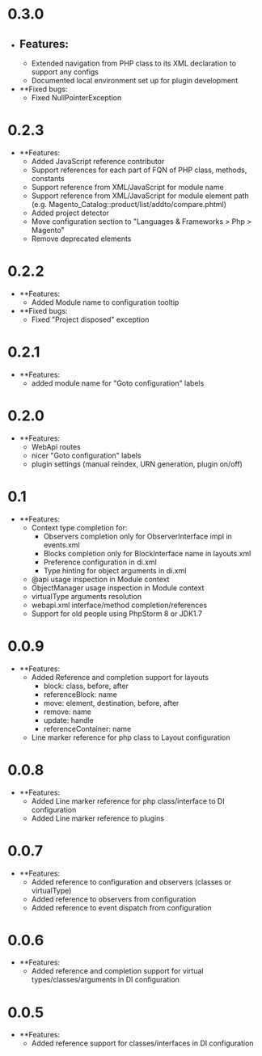 0.3.0
============= 
* ## Features:
    * Extended navigation from PHP class to its XML declaration to support any configs
    * Documented local environment set up for plugin development
* **Fixed bugs:
    * Fixed NullPointerException

0.2.3
=============
* **Features:
    * Added JavaScript reference contributor
    * Support references for each part of FQN of PHP class, methods, constants
    * Support reference from XML/JavaScript for module name
    * Support reference from XML/JavaScript for module element path (e.g. Magento_Catalog::product/list/addto/compare.phtml)
    * Added project detector
    * Move configuration section to "Languages & Frameworks > Php > Magento"
    * Remove deprecated elements
    
0.2.2
============= 
* **Features:
    * Added Module name to configuration tooltip
* **Fixed bugs:
    * Fixed "Project disposed" exception
   
0.2.1
=============    
* **Features:
    * added module name for "Goto configuration" labels
    
0.2.0
=============
* **Features:
    * WebApi routes
    * nicer "Goto configuration" labels
    * plugin settings (manual reindex, URN generation, plugin on/off)
 
0.1
=============  
* **Features:
    * Context type completion for:
        * Observers completion only for ObserverInterface impl in events.xml
        * Blocks completion only for BlockInterface name in layouts.xml
        * Preference configuration in di.xml
        * Type hinting for object arguments in di.xml
    * @api usage inspection in Module context
    * ObjectManager usage inspection in Module context
    * virtualType arguments resolution
    * webapi.xml interface/method completion/references
    * Support for old people using PhpStorm 8 or JDK1.7
    
0.0.9
=============    
* **Features:
    * Added Reference and completion support for layouts
        * block: class, before, after
        * referenceBlock: name
        * move: element, destination, before, after
        * remove: name
        * update: handle
        * referenceContainer: name
    * Line marker reference for php class to Layout configuration

0.0.8
=============
* **Features:
    * Added Line marker reference for php class/interface to DI configuration
    * Added Line marker reference to plugins

0.0.7
=============
* **Features:
    * Added reference to configuration and observers (classes or virtualType)
    * Added reference to observers from configuration
    * Added reference to event dispatch from configuration
    
0.0.6
=============
* **Features:
    * Added reference and completion support for virtual types/classes/arguments in DI configuration
    
0.0.5
=============
* **Features:
    * Added reference support for classes/interfaces in DI configuration
